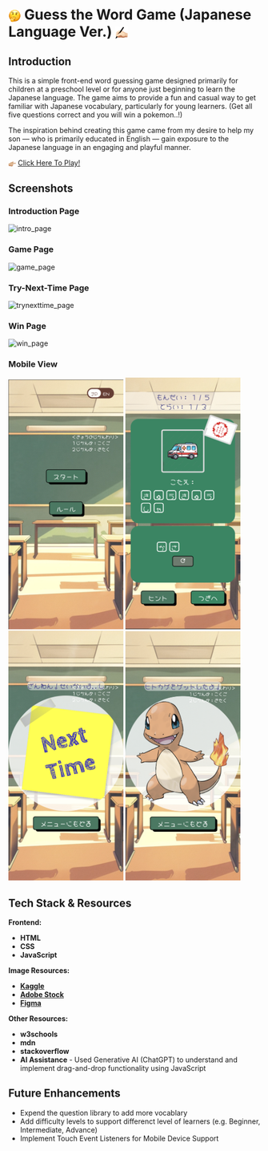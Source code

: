 # <img src="./media/readme_material/guess.png" alt="guess" style="vertical-align: middle; width: 25px;"/> Guess the Word Game (Japanese Language Ver.) <img src="./media/readme_material/study.png" alt="study" style="vertical-align: middle; width: 25px;"/>

## Introduction
This is a simple front-end word guessing game designed primarily for children at a preschool level or for anyone just beginning to learn the Japanese language. The game aims to provide a fun and casual way to get familiar with Japanese vocabulary, particularly for young learners. (Get all five questions correct and you will win a pokemon..!)

The inspiration behind creating this game came from my desire to help my son — who is primarily educated in English — gain exposure to the Japanese language in an engaging and playful manner.

<img src="./media/readme_material/point.png" alt="point" style="vertical-align: middle; width: 15px;"/> [Click Here To Play!]

[Click Here To Play!]: https://yuukka.github.io/guess-the-word-game/

## Screenshots

### Introduction Page
![intro_page](./media/readme_material/intro_page1.gif)

### Game Page
![game_page](./media/readme_material/game_page.png)

### Try-Next-Time Page
![trynexttime_page](./media/readme_material/trynexttime_page.png)

### Win Page
![win_page](./media/readme_material/win_page.png)

### Mobile View
<img src="./media/readme_material/intro_mobile_page.png" alt="intro_mobile_page" width="230"/> <img src="./media/readme_material/game_mobile_page.png" alt="game_mobile_page" width="230"/> <img src="./media/readme_material/trynexttime_mobile_page.png" alt="trynexttime_mobile_page" width="230"/> <img src="./media/readme_material/win_mobile_page.png" alt="win_mobile_page" width="230"/>


## Tech Stack & Resources
**Frontend:** 
* **HTML**
* **CSS** 
* **JavaScript** 

**Image Resources:** 
* **[Kaggle]**
* **[Adobe Stock]**
* **[Figma]**



**Other Resources:** 
* **w3schools**
* **mdn**
* **stackoverflow**
* **AI Assistance** - Used Generative AI (ChatGPT) to understand and implement drag-and-drop functionality using JavaScript

[Kaggle]:https://www.kaggle.com/datasets/arenagrenade/the-complete-pokemon-images-data-set?resource=download

[Adobe Stock]: https://stock.adobe.com/jp/video

[Figma]: https://www.figma.com/community/file/937774188065101204



## Future Enhancements
* Expend the question library to add more vocablary
* Add difficulty levels to support differenct level of learners (e.g. Beginner, Intermediate, Advance)
* Implement Touch Event Listeners for Mobile Device Support

